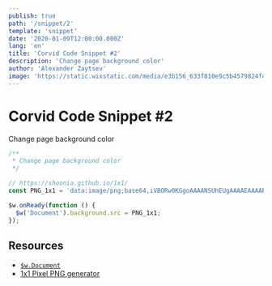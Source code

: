 ```yaml
---
publish: true
path: '/snippet/2'
template: 'snippet'
date: '2020-01-09T12:00:00.000Z'
lang: 'en'
title: 'Corvid Code Snippet #2'
description: 'Change page background color'
author: 'Alexander Zaytsev'
image: 'https://static.wixstatic.com/media/e3b156_633f810e9c5b4579824fdbcbe83bbda5~mv2.png'
---
```


# Corvid Code Snippet #2

Change page background color

```js
/**
 * Change page background color
 */

// https://shoonia.github.io/1x1/
const PNG_1x1 = 'data:image/png;base64,iVBORw0KGgoAAAANSUhEUgAAAAEAAAABCAYAAAAfFcSJAAAADUlEQVQYV2NI3eD5HwAFOgJeZXL97QAAAABJRU5ErkJggg==';

$w.onReady(function () {
  $w('Document').background.src = PNG_1x1;
});
```

## Resources

- [`$w.Document`](https://www.wix.com/corvid/reference/$w.Document.html)
- [1x1 Pixel PNG generator](https://shoonia.github.io/1x1/)

